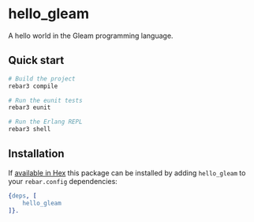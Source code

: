 # hello_gleam

A hello world in the Gleam programming language.

## Quick start

```sh
# Build the project
rebar3 compile

# Run the eunit tests
rebar3 eunit

# Run the Erlang REPL
rebar3 shell
```


## Installation

If [available in Hex](https://www.rebar3.org/docs/dependencies#section-declaring-dependencies)
this package can be installed by adding `hello_gleam` to your `rebar.config` dependencies:

```erlang
{deps, [
    hello_gleam
]}.
```
